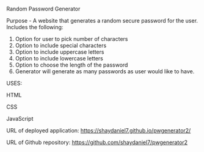 Random Password Generator

Purpose - 
A website that generates a random secure password for the user. Includes the following:

1. Option for user to pick number of characters
2. Option to include special characters 
3. Option to include uppercase letters
4. Option to include lowercase letters
5. Option to choose the length of the password
6. Generator will generate as many passwords as user would like to have.


USES:

HTML

CSS

JavaScript

URL of deployed application: https://shaydaniel7.github.io/pwgenerator2/

URL of Github repository: https://github.com/shaydaniel7/pwgenerator2
